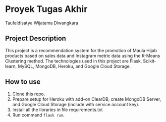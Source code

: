# Proyek Tugas Akhir

Taufaldisatya Wijatama Diwangkara

## Project Description
This project is a recommendation system for the promotion of Maula Hijab products based on sales data and Instagram metric data using the K-Means Clustering method. The technologies used in this project are Flask, Scikit-learn, MySQL, MongoDB, Heroku, and Google Cloud Storage.

## How to use
1. Clone this repo.
2. Prepare setup for Heroku with add-on ClearDB, create MongoDB Server, and Google Cloud Storage (include with service account key).
3. Install all the libraries in file requirements.txt
4. Run command `flask run`.
